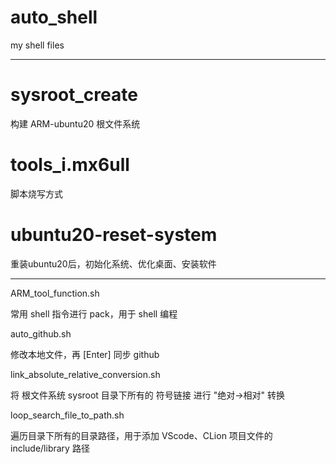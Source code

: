 # auto_shell
my shell files

-----------------------------------------

# sysroot_create
构建 ARM-ubuntu20 根文件系统

# tools_i.mx6ull
脚本烧写方式

# ubuntu20-reset-system
重装ubuntu20后，初始化系统、优化桌面、安装软件

-----------------------------------------

ARM_tool_function.sh

常用 shell 指令进行 pack，用于 shell 编程

auto_github.sh

修改本地文件，再 [Enter] 同步 github

link_absolute_relative_conversion.sh

将 根文件系统 sysroot 目录下所有的 符号链接 进行 "绝对->相对" 转换

loop_search_file_to_path.sh

遍历目录下所有的目录路径，用于添加 VScode、CLion 项目文件的 include/library 路径  
